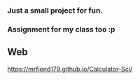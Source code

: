 ### Just a small project for fun.
### Assignment for my class too :p

## Web
https://mrfiend179.github.io/Calculator-Sci/
